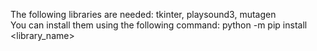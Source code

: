 The following libraries are needed: tkinter, playsound3, mutagen  
You can install them using the following command: python -m pip install <library_name>
